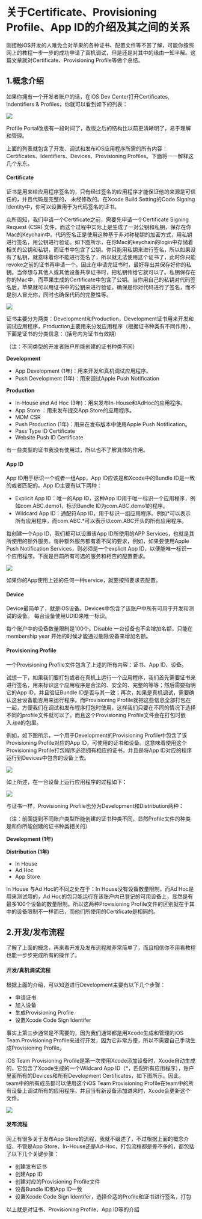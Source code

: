 关于Certificate、Provisioning Profile、App ID的介绍及其之间的关系
=================================================================

刚接触iOS开发的人难免会对苹果的各种证书、配置文件等不甚了解，可能你按照网上的教程一步一步的成功申请了真机调试，但是还是对其中的缘由一知半解。这篇文章就对Certificate、Provisioning Profile等做个总结。

## 1.概念介绍

如果你拥有一个开发者账户的话，在iOS Dev Center打开Certificates, Indentifiers & Profiles，你就可以看到如下的列表：

![](http://biangbiangpic.b0.upaiyun.com/blog/f1ad7db3c767e0c7b6a11729ed50aee0.png)

Profile Portal改版有一段时间了，改版之后的结构比以前更清晰明了，易于理解和管理。

上面的列表就包含了开发、调试和发布iOS应用程序所需的所有内容：Certificates、Identifiers、Devices、Provisioning Profiles。下面将一一解释这几个东东。

#### Certificate

证书是用来给应用程序签名的，只有经过签名的应用程序才能保证他的来源是可信任的，并且代码是完整的， 未经修改的。在Xcode Build Setting的Code Signing Identity中，你可以设置用于为代码签名的证书。

众所周知，我们申请一个Certificate之前，需要先申请一个Certificate Signing Request (CSR) 文件，而这个过程中实际上是生成了一对公钥和私钥，保存在你Mac的Keychain中。代码签名正是使用这种基于非对称秘钥的加密方式，用私钥进行签名，用公钥进行验证。如下图所示，在你Mac的keychain的login中存储着相关的公钥和私钥，而证书中包含了公钥。你只能用私钥来进行签名，所以如果没有了私钥，就意味着你不能进行签名了，所以就无法使用这个证书了，此时你只能revoke之前的证书再申请一个。因此在申请完证书时，最好导出并保存好你的私钥。当你想与其他人或其他设备共享证书时，把私钥传给它就可以了。私钥保存在你的Mac中，而苹果生成的Certificate中包含了公钥。当你用自己的私钥对代码签名后，苹果就可以用证书中的公钥来进行验证，确保是你对代码进行了签名，而不是别人冒充你，同时也确保代码的完整性等。

![](http://biangbiangpic.b0.upaiyun.com/blog/b8366852c8b2fc9b9dc47b17197ebefc.png)

证书主要分为两类：Development和Production，Development证书用来开发和调试应用程序，Production主要用来分发应用程序（根据证书种类有不同作用），下面是证书的分类信息：（括号内为证书有效期）

（注：不同类型的开发者账户所能创建的证书种类不同）

**Development**

* App Development (1年)：用来开发和真机调试应用程序。
* Push Development (1年)：用来调试Apple Push Notification

**Production**

* In-House and Ad Hoc (3年)：用来发布In-House和AdHoc的应用程序。
* App Store ：用来发布提交App Store的应用程序。
* MDM CSR
* Push Production (1年)：用来在发布版本中使用Apple Push Notification。
* Pass Type ID Certificate
* Website Push ID Certificate

有一些类型的证书我没有使用过，所以也不了解具体的作用。

#### App ID

App ID用于标识一个或者一组App，App ID应该是和Xcode中的Bundle ID是一致的或者匹配的。App ID主要有以下两种： 

* Explicit App ID：唯一的App ID，这种App ID用于唯一标识一个应用程序，例如com.ABC.demo1，标识Bundle ID为com.ABC.demo1的程序。
* Wildcard App ID：通配符App ID，用于标识一组应用程序。例如*可以表示所有应用程序，而com.ABC.*可以表示以com.ABC开头的所有应用程序。

每创建一个App ID，我们都可以设置该App ID所使用的APP Services，也就是其所使用的额外服务。每种额外服务都有着不同的要求，例如，如果要使用Apple Push Notification Services，则必须是一个explicit App ID，以便能唯一标识一个应用程序。下面是目前所有可选的服务和相应的配置要求。

![](http://biangbiangpic.b0.upaiyun.com/blog/8aef6a7368b43335136498d62f268027.png)

如果你的App使用上述的任何一种service，就要按照要求去配置。

#### Device

Device最简单了，就是iOS设备。Devices中包含了该账户中所有可用于开发和测试的设备。 每台设备使用UDID来唯一标识。

每个账户中的设备数量限制是100个。Disable 一台设备也不会增加名额，只能在membership year 开始的时候才能通过删除设备来增加名额。

#### Provisioning Profile

一个Provisioning Profile文件包含了上述的所有内容：证书、App ID、设备。

试想一下，如果我们要打包或者在真机上运行一个应用程序，我们首先需要证书来进行签名，用来标识这个应用程序是合法的、安全的、完整的等等；然后需要指明它的App ID，并且验证Bundle ID是否与其一致；再次，如果是真机调试，需要确认这台设备能否用来运行程序。而Provisioning Profile就把这些信息全部打包在一起，方便我们在调试和发布程序打包时使用，这样我们只要在不同的情况下选择不同的profile文件就可以了。而且这个Provisioning Profile文件会在打包时嵌入.ipa的包里。

例如，如下图所示，一个用于Development的Provisioning Profile中包含了该Provisioning Profile对应的App ID，可使用的证书和设备。这意味着使用这个Provisioning Profile打包程序必须拥有相应的证书，并且是将App ID对应的程序运行到Devices中包含的设备上去。

![](http://biangbiangpic.b0.upaiyun.com/blog/cbff4cd496170ecc5d490a0bef9dfdf9.png)

如上所述，在一台设备上运行应用程序的过程如下：

![](http://biangbiangpic.b0.upaiyun.com/blog/59d6dd99e6b7167d961a45ce36a9e7ff.png)

与证书一样，Provisioning Profile也分为Development和Distribution两种：

（注：前面提到不同账户类型所能创建的证书种类不同，显然Profile文件的种类是和你所能创建的证书种类相关的）

**Development (1年)**

**Distribution (1年)**

* In House
* Ad Hoc
* App Store

In House 与Ad Hoc的不同之处在于：In House没有设备数量限制，而Ad Hoc是用来测试用的，Ad Hoc的包只能运行在该账户内已登记的可用设备上，显然是有最多100个设备的数量限制。所以这两种Provisioning Profile文件的区别就在于其中的设备限制不一样而已，而他们所使用的Certificate是相同的。

## 2.开发/发布流程

了解了上面的概念，再来看开发及发布流程就非常简单了，而且相信你不用看教程也能一步步完成所有的操作了。

#### 开发/真机调试流程

根据上面的介绍，可以知道进行Development主要有以下几个步骤：

* 申请证书
* 加入设备
* 生成Provisioning Profile
* 设置Xcode Code Sign Identifer

事实上第三步通常是不需要的，因为我们通常都是用Xcode生成和管理的iOS Team Provisioning Profile来进行开发，因为它非常方便，所以不需要自己手动生成Provisioning Profile。

iOS Team Provisioning Profile是第一次使用Xcode添加设备时，Xcode自动生成的，它包含了Xcode生成的一个Wildcard App ID（*，匹配所有应用程序），账户里面所有的Devices和所有Development Certificates，如下图所示。因此，team中的所有成员都可以使用这个iOS Team Provisioning Profile在team中的所有设备上调试所有的应用程序。并且当有新设备添加进来时，Xcode会更新这个文件。

![](http://biangbiangpic.b0.upaiyun.com/blog/e9afe6f2148b406aa305c6403eec30c1.png)

#### 发布流程

网上有很多关于发布App Store的流程，我就不缀述了，不过根据上面的概念介绍，不管是App Store、In-House还是Ad-Hoc，打包流程都是差不多的，都包括了以下几个关键步骤：

* 创建发布证书
* 创建App ID
* 创建对应的Provisioning Profile文件
* 设备Bundle ID和App ID一致
* 设置Xcode Code Sign Identifer，选择合适的Profile和证书进行签名，打包

以上就是对证书、Provisioning Profile、App ID等的介绍

